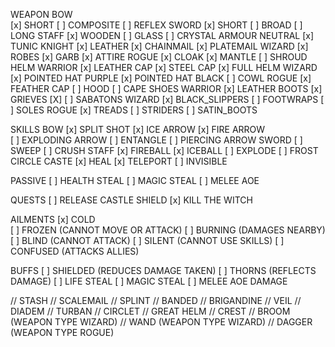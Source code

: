 WEAPON
    BOW  
        [x] SHORT 
        [ ] COMPOSITE
        [ ] REFLEX
    SWORD
        [x] SHORT 
        [ ] BROAD
        [ ] LONG
    STAFF
        [x] WOODEN
        [ ] GLASS
        [ ] CRYSTAL
    ARMOUR
        NEUTRAL
            [x] TUNIC
        KNIGHT
            [x] LEATHER
            [x] CHAINMAIL 
            [x] PLATEMAIL 
        WIZARD
            [x] ROBES 
            [x] GARB 
            [x] ATTIRE 
        ROGUE
            [x] CLOAK 
            [x] MANTLE
            [ ] SHROUD
    HELM
        WARRIOR
            [x] LEATHER CAP
            [x] STEEL CAP 
            [x] FULL HELM
        WIZARD
            [x] POINTED HAT PURPLE
            [x] POINTED HAT BLACK
            [ ] COWL
        ROGUE
            [x] FEATHER CAP
            [ ] HOOD
            [ ] CAPE
    SHOES
        WARRIOR
            [x] LEATHER BOOTS
            [x] GRIEVES [X]
            [ ] SABATONS
    WIZARD
        [x] BLACK_SLIPPERS
        [ ] FOOTWRAPS
        [ ] SOLES
    ROGUE
        [x] TREADS
        [ ] STRIDERS
        [ ] SATIN_BOOTS

SKILLS
    BOW
        [x] SPLIT SHOT
        [x] ICE ARROW
        [x] FIRE ARROW          
        [ ] EXPLODING ARROW
        [ ] ENTANGLE
        [ ] PIERCING ARROW
    SWORD
        [ ] SWEEP
        [ ] CRUSH
    STAFF
        [x] FIREBALL
        [x] ICEBALL
        [ ] EXPLODE
        [ ] FROST CIRCLE
    CASTE
        [x] HEAL
        [x] TELEPORT
        [ ] INVISIBLE

PASSIVE
    [ ] HEALTH STEAL
    [ ] MAGIC STEAL
    [ ] MELEE AOE

QUESTS
    [ ] RELEASE CASTLE SHIELD
    [x] KILL THE WITCH

AILMENTS
    [x] COLD    
    [ ] FROZEN (CANNOT MOVE OR ATTACK)
    [ ] BURNING (DAMAGES NEARBY)
    [ ] BLIND (CANNOT ATTACK)
    [ ] SILENT (CANNOT USE SKILLS)
    [ ] CONFUSED (ATTACKS ALLIES)

BUFFS
    [ ] SHIELDED (REDUCES DAMAGE TAKEN)
    [ ] THORNS (REFLECTS DAMAGE)
    [ ] LIFE STEAL
    [ ] MAGIC STEAL
    [ ] MELEE AOE DAMAGE

// STASH
// SCALEMAIL
// SPLINT
// BANDED
// BRIGANDINE
// VEIL
// DIADEM
// TURBAN
// CIRCLET
// GREAT HELM
// CREST
// BROOM (WEAPON TYPE WIZARD)
// WAND (WEAPON TYPE WIZARD)
// DAGGER (WEAPON TYPE ROGUE)